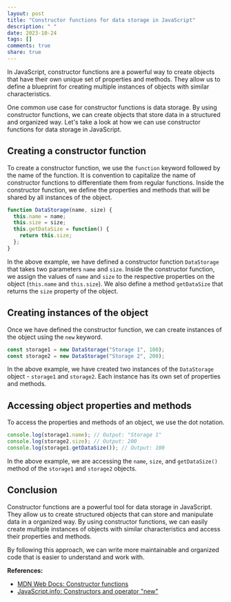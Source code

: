 ```yaml
---
layout: post
title: "Constructor functions for data storage in JavaScript"
description: " "
date: 2023-10-24
tags: []
comments: true
share: true
---
```


In JavaScript, constructor functions are a powerful way to create objects that have their own unique set of properties and methods. They allow us to define a blueprint for creating multiple instances of objects with similar characteristics.

One common use case for constructor functions is data storage. By using constructor functions, we can create objects that store data in a structured and organized way. Let's take a look at how we can use constructor functions for data storage in JavaScript.

## Creating a constructor function

To create a constructor function, we use the `function` keyword followed by the name of the function. It is convention to capitalize the name of constructor functions to differentiate them from regular functions. Inside the constructor function, we define the properties and methods that will be shared by all instances of the object.

```javascript
function DataStorage(name, size) {
  this.name = name;
  this.size = size;
  this.getDataSize = function() {
    return this.size;
  };
}
```

In the above example, we have defined a constructor function `DataStorage` that takes two parameters `name` and `size`. Inside the constructor function, we assign the values of `name` and `size` to the respective properties on the object (`this.name` and `this.size`). We also define a method `getDataSize` that returns the `size` property of the object.

## Creating instances of the object

Once we have defined the constructor function, we can create instances of the object using the `new` keyword.

```javascript
const storage1 = new DataStorage("Storage 1", 100);
const storage2 = new DataStorage("Storage 2", 200);
```

In the above example, we have created two instances of the `DataStorage` object - `storage1` and `storage2`. Each instance has its own set of properties and methods.

## Accessing object properties and methods

To access the properties and methods of an object, we use the dot notation.

```javascript
console.log(storage1.name); // Output: "Storage 1"
console.log(storage2.size); // Output: 200
console.log(storage1.getDataSize()); // Output: 100
```

In the above example, we are accessing the `name`, `size`, and `getDataSize()` method of the `storage1` and `storage2` objects.

## Conclusion

Constructor functions are a powerful tool for data storage in JavaScript. They allow us to create structured objects that can store and manipulate data in a organized way. By using constructor functions, we can easily create multiple instances of objects with similar characteristics and access their properties and methods.

By following this approach, we can write more maintainable and organized code that is easier to understand and work with.

**References:**

- [MDN Web Docs: Constructor functions](https://developer.mozilla.org/en-US/docs/Web/JavaScript/Reference/Classes/Constructor)
- [JavaScript.info: Constructors and operator "new"](https://javascript.info/constructor-new)